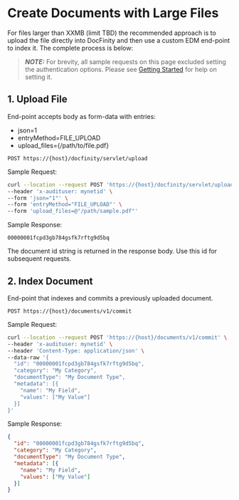 # Create Documents with Large Files

For files larger than XXMB (limit TBD) the recommended approach is to upload the file directly into DocFinity and then use a custom EDM end-point to index it. The complete process is below:

> **_NOTE:_** For brevity, all sample requests on this page excluded setting the authentication options.
> Please see [Getting Started](/docs/getting-started.md) for help on setting it.

## 1. Upload File

End-point accepts body as form-data with entries:

- json=1
- entryMethod=FILE_UPLOAD
- upload_files={/path/to/file.pdf}

`POST https://{host}/docfinity/servlet/upload`

Sample Request:

```bash
curl --location --request POST 'https://{host}/docfinity/servlet/upload' \
--header 'x-audituser: mynetid' \
--form 'json="1"' \
--form 'entryMethod="FILE_UPLOAD"' \
--form 'upload_files=@"/path/sample.pdf"'
```

Sample Response:
```
00000001fcpd3gb784gsfk7rftg9d5bq
```
The document id string is returned in the response body. Use this id for subsequent requests.

## 2. Index Document

End-point that indexes and commits a previously uploaded document.

`POST https://{host}/documents/v1/commit`

Sample Request:

```bash
curl --location --request POST 'https://{host}/documents/v1/commit' \
--header 'x-audituser: mynetid' \
--header 'Content-Type: application/json' \
--data-raw '{
  "id": "00000001fcpd3gb784gsfk7rftg9d5bq",
  "category": "My Category",
  "documentType": "My Document Type",
  "metadata": [{
    "name": "My Field",
    "values": ["My Value"]
  }]
}'
```

Sample Response:

```json
{
  "id": "00000001fcpd3gb784gsfk7rftg9d5bq",
  "category": "My Category",
  "documentType": "My Document Type",
  "metadata": [{
    "name": "My Field",
    "values": ["My Value"]
  }]
}
```
